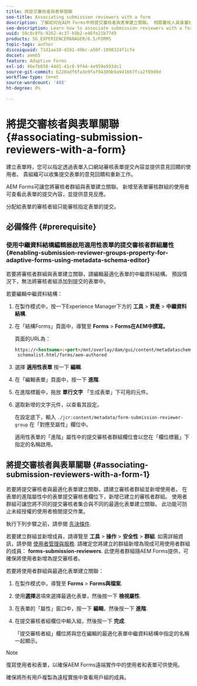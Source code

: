 ```yaml
---
title: 將提交審核者與表單關聯
seo-title: Associating submission reviewers with a form
description: 了解如何在AEM Forms中將提交審核者與表單建立關聯。 相關審核人員會審核通過表單門戶提交的表單。
seo-description: Learn how to associate submission reviewers with a form in AEM Forms. Associated reviewers review a form submitted via forms portal.
uuid: 58c8c8fb-9262-4c37-b9b2-e46fe21b77d9
products: SG_EXPERIENCEMANAGER/6.5/FORMS
topic-tags: author
discoiquuid: 71d1aa10-d191-49bc-a50f-1098324f1cfe
docset: aem65
feature: Adaptive Forms
exl-id: 46e7b858-44d1-41c8-9f44-4e959e593dc1
source-git-commit: b220adf6fa3e9faf94389b9a9416b7fca2f89d9d
workflow-type: tm+mt
source-wordcount: '493'
ht-degree: 0%

---
```


# 將提交審核者與表單關聯 {#associating-submission-reviewers-with-a-form}

建立表單時，您可以指定透過表單入口網站審核表單提交內容並提供意見回饋的使用者。 貴組織可以收集提交表單的意見回饋和重新工作。

AEM Forms可讓您將審核者群組與表單建立關聯。 新增至表單審核群組的使用者可查看此表單的提交內容，並提供意見反應。

分配給表單的審核者組只能審核指定表單的提交。

## 必備條件 {#prerequisite}

### 使用中繼資料結構編輯器啟用適用性表單的提交審核者群組屬性 {#enabling-submission-reviewer-groups-property-for-adaptive-forms-using-metadata-schema-editor}

若要將審核者群組與表單建立關聯，請編輯最適化表單的中繼資料結構。 預設情況下，無法將審核者組添加到提交的表單中。

若要編輯中繼資料結構：

1. 在製作模式中，按一下Experience Manager下方的 **工具** > **資產** > **中繼資料結構**.
1. 在「結構Forms」頁面中，導覽至 **Forms** > **Forms在AEM中撰寫。**

   頁面的URL為：

   ```html
   https://<hostname>:<port>/mnt/overlay/dam/gui/content/metadataschemaeditor/
    schemalist.html/forms/aem-authored
   ```

1. 選擇 **適用性表單** 按一下 **編輯**.
1. 在「編輯表單」頁面中，按一下 **進階**.
1. 在進階標籤中，拖放 **單行文字** 「生成表單」下可用的元件。
1. 選取新增的文字元件，以查看其設定。

   在設定底下，輸入 `./jcr:content/metadata/form-submission-reviewer-group` 在「對應至屬性」欄位中。

   適用性表單的「進階」屬性中的提交審核者群組欄位會以您在「欄位標籤」下指定的名稱啟用。

## 將提交審核者與表單關聯 {#associating-submission-reviewers-with-a-form-1}

若要將提交審核者與最適化表單建立關聯，請建立審核者群組並新增使用者。 在表單的進階屬性中的表單提交審核者欄位下，新增已建立的審核者群組。
使用者群組可讓您將不同的提交審核者集合與不同的最適化表單建立關聯。 此功能可防止未經授權的使用者檢閱提交作業。

執行下列步驟之前，請參閱 [先決條件](../../forms/using/adding-reviewers-form.md#prerequisite).

若要建立群組並新增成員，請導覽至 **工具** > **操作** > **安全性** > **群組**.
如需詳細資訊，請參閱 [使用者管理與服務](/help/sites-administering/security.md).
請確定您將建立的群組新增為現成可用使用者群組的成員： **forms-submission-reviewers**. 此使用者群組隨AEM Forms提供，可確保將使用者新增為提交審核者。

若要將使用者群組與最適化表單建立關聯：

1. 在製作模式中，導覽至 **Forms** > **Forms與檔案**.
1. 使用**選擇**選項來選擇最適化表單，然後按一下 **檢視屬性**.
1. 在表單的「屬性」窗口中，按一下 **編輯**，然後按一下 **進階**.
1. 在提交審核者組欄位中輸入組，然後按一下 **完成**.

   「提交審核者組」欄位將與您在編輯的最適化表單中繼資料結構中指定的名稱一起顯示。

>[!NOTE]
>
>復寫使用者和表單，以確保AEM Forms遠端實作中的使用者和表單可供使用。
>
>確保將所有用戶複製為遠程實施中查看用戶組的成員。
